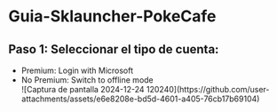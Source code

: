 # Guia-Sklauncher-PokeCafe
<body>
    <main>
        <h2>Paso 1: Seleccionar el tipo de cuenta:</h2>
        <ul>
            <li>Premium: Login with Microsoft</li>
            <li>No Premium: Switch to offline mode</li>
![Captura de pantalla 2024-12-24 120240](https://github.com/user-attachments/assets/e6e8208e-bd5d-4601-a405-76cb17b69104)
